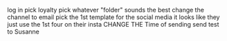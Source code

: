 log in 
pick loyalty
pick whatever "folder" sounds the best
change the channel to email
pick the 1st template
for the social media it looks like they just use the 1st four on their insta
CHANGE THE Time of sending
send test to Susanne